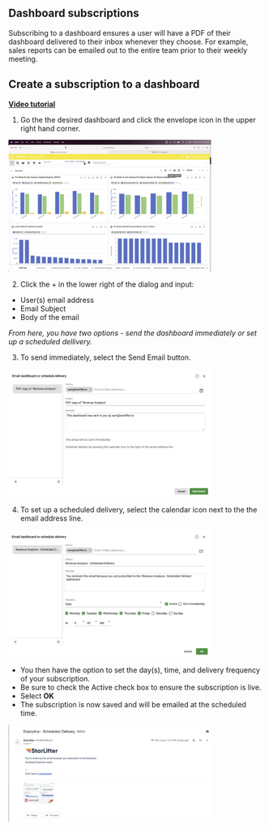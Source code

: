 ## Dashboard subscriptions
Subscribing to a dashboard ensures a user will have a PDF of their dashboard delivered to their inbox whenever they choose. For example, sales reports can be emailed out to the entire team prior to their weekly meeting. 

## Create a subscription to a dashboard
[**Video tutorial**](https://www.youtube.com/watch?app=desktop&v=34M9BJS9wjk)

1.	Go the the desired dashboard and click the envelope icon in the upper right hand corner.

<img src="../assets/dashboard_subscriptions_1.png"  style="width:400px" class="border"></img>

2.  Click the + in the lower right of the dialog and input:
* User(s) email address
* Email Subject
* Body of the email

*From here, you have two options - send the dashboard immediately or set up a scheduled dellivery.*

3. To send immediately, select the Send Email button.

<img src="../assets/subscribe_dashboard-1a.png"  style="width:400px" class="border"></img>

4. To set up a scheduled delivery, select the calendar icon next to the the email address line.
   
<img src="../assets/subscribe_dashboard_2.png"  style="width:400px" class="border"></img>

* You then have the option to set the day(s), time, and delivery frequency of your subscription.
* Be sure to check the Active check box to ensure the subscription is live.
* Select **OK**
* The subscription is now saved and will be emailed at the scheduled time.


 
<img src="../assets/dashboard_subscriptions_3.png"  style="width:400px" class="border"></img>